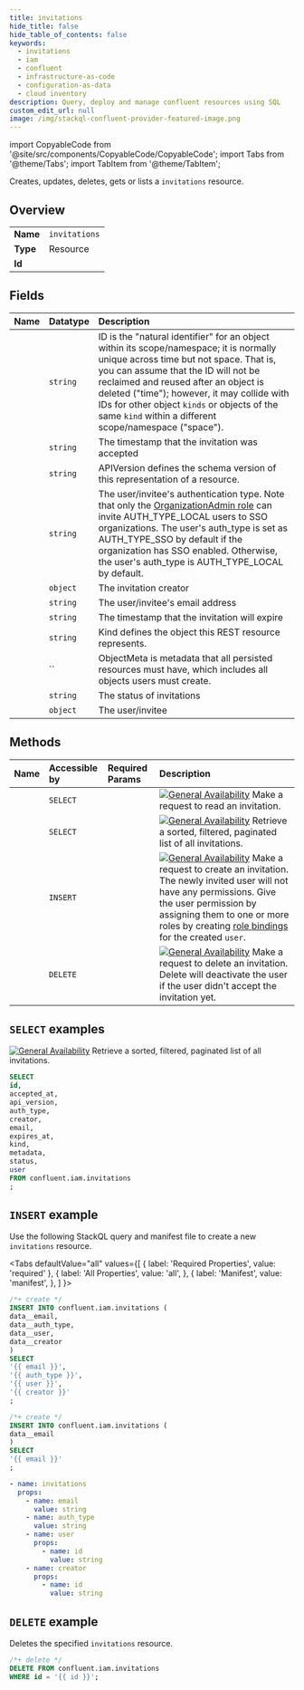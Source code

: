 ```yaml
---
title: invitations
hide_title: false
hide_table_of_contents: false
keywords:
  - invitations
  - iam
  - confluent
  - infrastructure-as-code
  - configuration-as-data
  - cloud inventory
description: Query, deploy and manage confluent resources using SQL
custom_edit_url: null
image: /img/stackql-confluent-provider-featured-image.png
---
```


import CopyableCode from '@site/src/components/CopyableCode/CopyableCode';
import Tabs from '@theme/Tabs';
import TabItem from '@theme/TabItem';

Creates, updates, deletes, gets or lists a <code>invitations</code> resource.

## Overview
<table><tbody>
<tr><td><b>Name</b></td><td><code>invitations</code></td></tr>
<tr><td><b>Type</b></td><td>Resource</td></tr>
<tr><td><b>Id</b></td><td><CopyableCode code="confluent.iam.invitations" /></td></tr>
</tbody></table>

## Fields
| Name | Datatype | Description |
|:-----|:---------|:------------|
| <CopyableCode code="id" /> | `string` | ID is the "natural identifier" for an object within its scope/namespace; it is normally unique across time but not space. That is, you can assume that the ID will not be reclaimed and reused after an object is deleted ("time"); however, it may collide with IDs for other object `kinds` or objects of the same `kind` within a different scope/namespace ("space"). |
| <CopyableCode code="accepted_at" /> | `string` | The timestamp that the invitation was accepted |
| <CopyableCode code="api_version" /> | `string` | APIVersion defines the schema version of this representation of a resource. |
| <CopyableCode code="auth_type" /> | `string` | The user/invitee's authentication type. Note that only the [OrganizationAdmin role](https://docs.confluent.io/cloud/current/access-management/access-control/cloud-rbac.html#organizationadmin) can invite AUTH_TYPE_LOCAL users to SSO organizations. The user's auth_type is set as AUTH_TYPE_SSO by default if the organization has SSO enabled. Otherwise, the user's auth_type is AUTH_TYPE_LOCAL by default. |
| <CopyableCode code="creator" /> | `object` | The invitation creator |
| <CopyableCode code="email" /> | `string` | The user/invitee's email address |
| <CopyableCode code="expires_at" /> | `string` | The timestamp that the invitation will expire |
| <CopyableCode code="kind" /> | `string` | Kind defines the object this REST resource represents. |
| <CopyableCode code="metadata" /> | `` | ObjectMeta is metadata that all persisted resources must have, which includes all objects users must create. |
| <CopyableCode code="status" /> | `string` | The status of invitations |
| <CopyableCode code="user" /> | `object` | The user/invitee |

## Methods
| Name | Accessible by | Required Params | Description |
|:-----|:--------------|:----------------|:------------|
| <CopyableCode code="get_iam_v2invitation" /> | `SELECT` | <CopyableCode code="id" /> | [![General Availability](https://img.shields.io/badge/Lifecycle%20Stage-General%20Availability-%2345c6e8)](#section/Versioning/API-Lifecycle-Policy) Make a request to read an invitation. |
| <CopyableCode code="list_iam_v2invitations" /> | `SELECT` | <CopyableCode code="" /> | [![General Availability](https://img.shields.io/badge/Lifecycle%20Stage-General%20Availability-%2345c6e8)](#section/Versioning/API-Lifecycle-Policy) Retrieve a sorted, filtered, paginated list of all invitations. |
| <CopyableCode code="create_iam_v2invitation" /> | `INSERT` | <CopyableCode code="" /> | [![General Availability](https://img.shields.io/badge/Lifecycle%20Stage-General%20Availability-%2345c6e8)](#section/Versioning/API-Lifecycle-Policy) Make a request to create an invitation. The newly invited user will not have any permissions. Give the user permission by assigning them to one or more roles by creating [role bindings](https://docs.confluent.io/cloud/current/api.html#tag/Role-Bindings-(iamv2)) for the created `user`. |
| <CopyableCode code="delete_iam_v2invitation" /> | `DELETE` | <CopyableCode code="id" /> | [![General Availability](https://img.shields.io/badge/Lifecycle%20Stage-General%20Availability-%2345c6e8)](#section/Versioning/API-Lifecycle-Policy) Make a request to delete an invitation. Delete will deactivate the user if the user didn't accept the invitation yet. |

## `SELECT` examples

[![General Availability](https://img.shields.io/badge/Lifecycle%20Stage-General%20Availability-%2345c6e8)](#section/Versioning/API-Lifecycle-Policy) Retrieve a sorted, filtered, paginated list of all invitations.


```sql
SELECT
id,
accepted_at,
api_version,
auth_type,
creator,
email,
expires_at,
kind,
metadata,
status,
user
FROM confluent.iam.invitations
;
```
## `INSERT` example

Use the following StackQL query and manifest file to create a new <code>invitations</code> resource.

<Tabs
    defaultValue="all"
    values={[
        { label: 'Required Properties', value: 'required' },
        { label: 'All Properties', value: 'all', },
        { label: 'Manifest', value: 'manifest', },
    ]
}>
<TabItem value="all">

```sql
/*+ create */
INSERT INTO confluent.iam.invitations (
data__email,
data__auth_type,
data__user,
data__creator
)
SELECT 
'{{ email }}',
'{{ auth_type }}',
'{{ user }}',
'{{ creator }}'
;
```
</TabItem>

<TabItem value="required">

```sql
/*+ create */
INSERT INTO confluent.iam.invitations (
data__email
)
SELECT 
'{{ email }}'
;
```
</TabItem>

<TabItem value="manifest">

```yaml
- name: invitations
  props:
    - name: email
      value: string
    - name: auth_type
      value: string
    - name: user
      props:
        - name: id
          value: string
    - name: creator
      props:
        - name: id
          value: string

```
</TabItem>
</Tabs>

## `DELETE` example

Deletes the specified <code>invitations</code> resource.

```sql
/*+ delete */
DELETE FROM confluent.iam.invitations
WHERE id = '{{ id }}';
```

